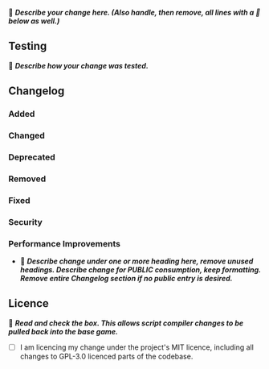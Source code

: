 🔴 ***Describe your change here. (Also handle, then remove, all lines with a 🔴 below as well.)***

## Testing

🔴 ***Describe how your change was tested.***

## Changelog

### Added
### Changed
### Deprecated
### Removed
### Fixed
### Security
### Performance Improvements

- 🔴 ***Describe change under one or more heading here, remove unused headings. Describe change for PUBLIC consumption, keep formatting. Remove entire Changelog section if no public entry is desired.***

## Licence

🔴 ***Read and check the box. This allows script compiler changes to be pulled back into the base game.***

- [ ] I am licencing my change under the project's MIT licence, including all changes to GPL-3.0 licenced parts of the codebase.
